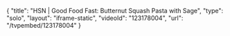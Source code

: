 {
    "title": "HSN | Good Food Fast: Butternut Squash Pasta with Sage",
    "type": "solo",
    "layout": "iframe-static",
    "videoId": "123178004",
    "url": "\/tvpembed\/123178004"
}